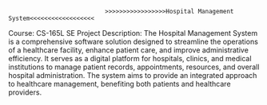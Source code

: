                                >>>>>>>>>>>>>>>>>Hospital Management System<<<<<<<<<<<<<<<<<<
Course: CS-165L SE
Project Description:
The Hospital Management System is a comprehensive software solution designed to streamline the operations of a healthcare facility, enhance patient care, 
and improve administrative efficiency. It serves as a digital platform for hospitals, clinics, and medical institutions to manage patient records, appointments, 
resources, and overall hospital administration. The system aims to provide an integrated approach to healthcare management, benefiting both patients and healthcare 
providers.
